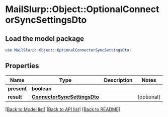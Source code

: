 # MailSlurp::Object::OptionalConnectorSyncSettingsDto

## Load the model package
```perl
use MailSlurp::Object::OptionalConnectorSyncSettingsDto;
```

## Properties
Name | Type | Description | Notes
------------ | ------------- | ------------- | -------------
**present** | **boolean** |  | 
**result** | [**ConnectorSyncSettingsDto**](ConnectorSyncSettingsDto) |  | [optional] 

[[Back to Model list]](../README#documentation-for-models) [[Back to API list]](../README#documentation-for-api-endpoints) [[Back to README]](../README)


